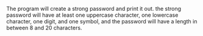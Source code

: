 The program will create a strong password and print it out. the strong password will have at least one uppercase character, one lowercase character, one digit, and one symbol, and the password will have a length in between 8 and 20 characters.
